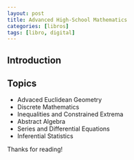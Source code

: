 ```yaml
---
layout: post
title: Advanced High-School Mathematics
categories: [libros]
tags: [libro, digital]
---
```


<!--more-->

## Introduction

## Topics 

- Advaced Euclidean Geometry
- Discrete Mathematics
- Inequalities and Constrained Extrema
- Abstract Algebra
- Series and Differential Equations
- Inferential Statistics

Thanks for reading!